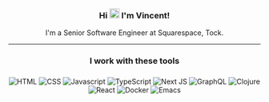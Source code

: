 <div align="center">

### Hi <img src="https://raw.githubusercontent.com/MartinHeinz/MartinHeinz/master/wave.gif" width="20"> I'm Vincent!

I'm a Senior Software Engineer at Squarespace, Tock.
</div>

---



<div align="center">

  ### I work with these tools

  ###
  ###


![HTML](https://img.shields.io/badge/HTML5-E34F26?style=for-the-badge&logo=html5&logoColor=white) ![CSS](	https://img.shields.io/badge/CSS3-1572B6?style=for-the-badge&logo=css3&logoColor=white) ![Javascript](https://img.shields.io/badge/JavaScript-F7DF1E?style=for-the-badge&logo=javascript&logoColor=black) ![TypeScript](https://img.shields.io/badge/typescript-%23007ACC.svg?style=for-the-badge&logo=typescript&logoColor=white) ![Next JS](https://img.shields.io/badge/Next-black?style=for-the-badge&logo=next.js&logoColor=white) ![GraphQL](https://img.shields.io/badge/-GraphQL-E10098?style=for-the-badge&logo=graphql&logoColor=white) ![Clojure](https://img.shields.io/badge/Clojure-%23Clojure.svg?style=for-the-badge&logo=Clojure&logoColor=Clojure) ![React](https://img.shields.io/badge/React-20232A?style=for-the-badge&logo=react&logoColor=61DAFB) ![Docker](https://img.shields.io/badge/Docker-2CA5E0?style=for-the-badge&logo=docker&logoColor=white) ![Emacs](https://img.shields.io/badge/Emacs-%237F5AB6.svg?&style=for-the-badge&logo=gnu-emacs&logoColor=white)


  ###
</div>
